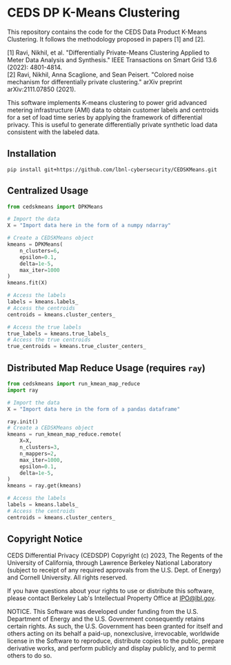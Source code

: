 # CEDS DP K-Means Clustering

This repository contains the code for the CEDS Data Product K-Means Clustering. It follows the methodology proposed in papers [1] and [2].

[1] Ravi, Nikhil, et al. "Differentially Private-Means Clustering Applied to Meter Data Analysis and Synthesis." IEEE Transactions on Smart Grid 13.6 (2022): 4801-4814.  
[2] Ravi, Nikhil, Anna Scaglione, and Sean Peisert. "Colored noise mechanism for differentially private clustering." arXiv preprint arXiv:2111.07850 (2021).

This software implements K-means clustering to power grid advanced metering infrastructure (AMI) data to obtain customer labels and centroids for a set of load time series by applying the framework of differential privacy.  This is useful to generate differentially private synthetic load data consistent with the labeled data.

## Installation
```shell
pip install git+https://github.com/lbnl-cybersecurity/CEDSKMeans.git
```

## Centralized Usage
```python
from cedskmeans import DPKMeans

# Import the data
X = "Import data here in the form of a numpy ndarray"

# Create a CEDSKMeans object
kmeans = DPKMeans(
    n_clusters=6,
    epsilon=0.1,
    delta=1e-5,
    max_iter=1000
)
kmeans.fit(X)

# Access the labels
labels = kmeans.labels_
# Access the centroids
centroids = kmeans.cluster_centers_

# Access the true labels
true_labels = kmeans.true_labels_
# Access the true centroids
true_centroids = kmeans.true_cluster_centers_
```

## Distributed Map Reduce Usage (requires `ray`)
```python
from cedskmeans import run_kmean_map_reduce
import ray

# Import the data
X = "Import data here in the form of a pandas dataframe"

ray.init()
# Create a CEDSKMeans object
kmeans = run_kmean_map_reduce.remote(
    X=X,
    n_clusters=3,
    n_mappers=2,
    max_iter=1000,
    epsilon=0.1, 
    delta=1e-5, 
)
kmeans = ray.get(kmeans)

# Access the labels
labels = kmeans.labels_ 
# Access the centroids
centroids = kmeans.cluster_centers_
```

## Copyright Notice

CEDS Differential Privacy (CEDSDP) Copyright (c) 2023, The Regents of the University of California, through Lawrence Berkeley National Laboratory (subject to receipt of any required approvals from the U.S. Dept. of Energy) and Cornell University. All rights reserved.

If you have questions about your rights to use or distribute this software, please contact Berkeley Lab's Intellectual Property Office at IPO@lbl.gov.

NOTICE.  This Software was developed under funding from the U.S. Department of Energy and the U.S. Government consequently retains certain rights.  As such, the U.S. Government has been granted for itself and others acting on its behalf a paid-up, nonexclusive, irrevocable, worldwide license in the Software to reproduce, distribute copies to the public, prepare derivative works, and perform publicly and display publicly, and to permit others to do so.
